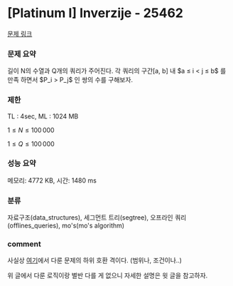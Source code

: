 
# [Platinum I] Inverzije - 25462

[문제 링크](https://www.acmicpc.net/problem/25462)

### 문제 요약

<p> 길이 N의 수열과 Q개의 쿼리가 주어진다. 각 쿼리의 구간[a, b] 내 $a ≤ i < j ≤ b$ 를 만족 하면서 $P_i > P_j$ 인 쌍의 수를 구해보자. </p>

### 제한

TL : 4sec, ML : 1024 MB

$1 ≤ N ≤ 100\,000$

$1 ≤ Q ≤ 100\,000$

### 성능 요약

메모리: 4772 KB, 시간: 1480 ms

### 분류

자료구조(data_structures), 세그먼트 트리(segtree), 오프라인 쿼리(offlines_queries), mo's(mo's algorithm)

### comment

  사실상 [여기](https://github.com/pill27211/Baekjoon/tree/main/Platinum/Data%20Structure/16979_%EC%88%98%EC%97%B4%EA%B3%BC%20%EC%BF%BC%EB%A6%AC%2023)에서 다룬 문제의 하위 호환
  격이다. (범위나, 조건이나..)
  
  위 글에서 다룬 로직이랑 별반 다를 게 없으니 자세한 설명은 윗 글을 참고하자.
